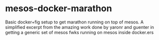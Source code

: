 mesos-docker-marathon
=====================

Basic docker+fig setup to get marathon running on top of mesos. A simplified excerpt from the amazing work done by yaronr and guenter in getting a generic set of mesos fwks running on mesos inside docker.ers
